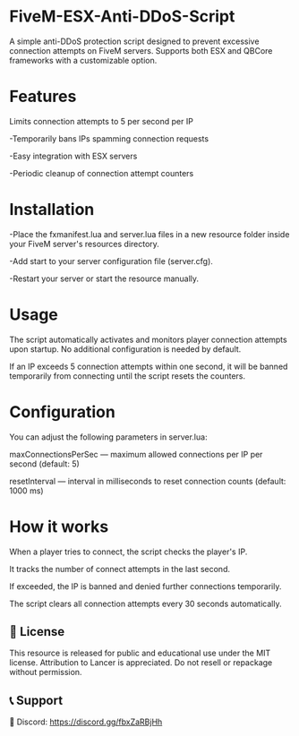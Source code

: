 # FiveM-ESX-Anti-DDoS-Script
A simple anti-DDoS protection script designed to prevent excessive connection attempts on FiveM servers. Supports both ESX and QBCore frameworks with a customizable option.

# Features
Limits connection attempts to 5 per second per IP

-Temporarily bans IPs spamming connection requests

-Easy integration with ESX servers

-Periodic cleanup of connection attempt counters

# Installation
-Place the fxmanifest.lua and server.lua files in a new resource folder inside your FiveM server's resources directory.

-Add start <resource-folder-name> to your server configuration file (server.cfg).

-Restart your server or start the resource manually.

# Usage
The script automatically activates and monitors player connection attempts upon startup. No additional configuration is needed by default.

If an IP exceeds 5 connection attempts within one second, it will be banned temporarily from connecting until the script resets the counters.

# Configuration
You can adjust the following parameters in server.lua:

maxConnectionsPerSec — maximum allowed connections per IP per second (default: 5)

resetInterval — interval in milliseconds to reset connection counts (default: 1000 ms)

# How it works
When a player tries to connect, the script checks the player's IP.

It tracks the number of connect attempts in the last second.

If exceeded, the IP is banned and denied further connections temporarily.

The script clears all connection attempts every 30 seconds automatically.


## 📜 License
This resource is released for public and educational use under the MIT license. Attribution to Lancer is appreciated. Do not resell or repackage without permission.

## 📞 Support
💬 Discord: https://discord.gg/fbxZaRBjHh
